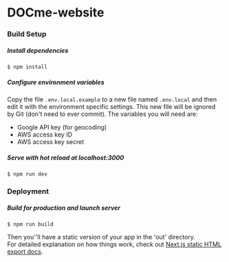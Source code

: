 # DOCme-website

### Build Setup

##### Install dependencies
`$ npm install`

##### Configure environment variables

Copy the file `.env.local.example` to a new file named `.env.local` and then edit it with the environment specific settings. This new file will be ignored by Git (don't need to ever commit).
The variables you will need are:

- Google API key (for geocoding)
- AWS access key ID
- AWS access key secret
    
##### Serve with hot reload at localhost:3000
`$ npm run dev`

### Deployment

##### Build for production and launch server
`$ npm run build`  

Then you''ll have a static version of your app in the 'out' directory.  
For detailed explanation on how things work, check out [Next.js static HTML export docs](https://nextjs.org/docs/advanced-features/static-html-export).
